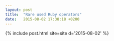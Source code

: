 ```yaml
---
layout: post
title:  "Rare used Ruby operators"
date:   2015-08-02 17:38:18 +0200
---
```

{% include post.html site=site d='2015-08-02' %}
